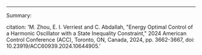 ---
Summary:


citation: 'M. Zhou, E. I. Verriest and C. Abdallah, "Energy Optimal Control of a Harmonic Oscillator with a State Inequality Constraint," 2024 American Control Conference (ACC), Toronto, ON, Canada, 2024, pp. 3662-3667, doi: 10.23919/ACC60939.2024.10644905.'